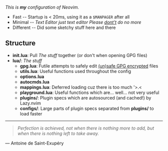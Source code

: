 _This is **my** configuration of Neovim._
- Fast -- Startup is < 20ms, using it as a `$MANPAGER` after all
- Minimal -- _Text Editor just text editor Please [dont't](https://github.com/glepnir/nvim) do no more_
- Different -- Did some sketchy stuff here and there

## Structure
- **init.lua**: Pull _The stuff_ together (or don't when opening GPG files)
- **lua/**: _The stuff_
    - **gpg.lua**: Futile attempts to safely edit [(un)safe GPG encrypted](https://www.latacora.com/blog/2019/07/16/the-pgp-problem/) files
    - **utils.lua**: Useful functions used throughout the config
    - **options.lua**
    - **autocmds.lua**
    - **mappings.lua**: Deferred loading cuz there is too much '>.<
    - **playground.lua**: Useful functions which are... well... not very useful
    - **plugins/**: Plugin specs which are autosourced (and cached!) by Lazy.nvim
    - **configs/**: Large parts of plugin specs separated from **plugins/** to load faster

---

> _Perfection is achieved, not when there is nothing more to add, but when there is nothing left to take away._

― Antoine de Saint-Exupéry
